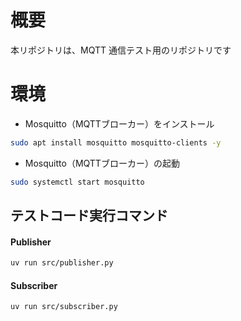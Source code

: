 # 概要
本リポジトリは、MQTT 通信テスト用のリポジトリです

# 環境
- Mosquitto（MQTTブローカー）をインストール
```bash
sudo apt install mosquitto mosquitto-clients -y
```
- Mosquitto（MQTTブローカー）の起動
```bash
sudo systemctl start mosquitto
```

## テストコード実行コマンド
#### Publisher
```bash
uv run src/publisher.py
```
#### Subscriber
```bash
uv run src/subscriber.py
```